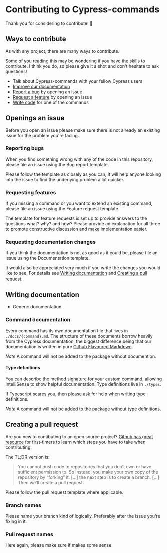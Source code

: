 # Contributing to Cypress-commands

Thank you for considering to contribute! :tada:

## Ways to contribute

As with any project, there are many ways to contribute.

Some of you reading this may be wondering if you have the skills to contribute. I think you do, so please give it a shot and don't hesitate to ask questions!

* Talk about Cypress-commands with your fellow Cypress users
* [Improve our documentation](#writing-documentation)
* [Report a bug](#reporting-bugs) by opening an issue
* [Request a feature](#requesting-features) by opening an issue
* [Write code](#writing-code) for one of the commands

## Openings an issue

Before you open an issue please make sure there is not already an existing issue for the problem you're facing.

### Reporting bugs

When you find something wrong with any of the code in this repository, please file an issue using the Bug report template.

Please follow the template as closely as you can, it will help anyone looking into the issue to find the underlying problem a lot quicker.

### Requesting features

If you missing a command or you want to extend an existing command, please file an issue using the Feature request template.

The template for feature requests is set up to provide answers to the questions what? why? and how? Please provide an explanation for all three to promote constructive discussion and make implementation easier.

### Requesting documentation changes

If you think the documentation is not as good as it could be, please file an issue using the Documentation template.

It would also be appreciated very much if you write the changes you would like to see. For details see [Writing documentation](#writing-documentation) and [Creating a pull request](#creating-a-pull-request).

## Writing documentation

* Generic documentation

### Command documentation

Every command has its own documentation file that lives in `./docs/{command}.md`. The structure of these documents borrow heavily from the Cypress documentation, the biggest difference being that our documentation is written in pure [Github Flavoured Markdown](https://guides.github.com/features/mastering-markdown/).

*Note* A command will not be added to the package without documention.

#### Type definitions

You can describe the method signature for your custom command, allowing IntelliSense to show helpful documentation. Type definitions live in `./types`.

If Typescript scares you, then please ask for help when writing type definitions.

*Note* A command will not be added to the package without type definitions.

## Creating a pull request

Are you new to contibuting to an open source project? [Github has great resource](https://egghead.io/courses/how-to-contribute-to-an-open-source-project-on-github) for first-timers to learn which steps you have to take when contributing.

The TL;DR version is:

> You cannot push code to repositories that you don’t own or have sufficient permission to. So instead, you make your own copy of the repository by “forking” it. [...] the next step is to create a branch. [...] Then we'll create a pull request.

Please follow the pull request template where applicable.

### Branch names

Please name your branch kind of logically. Preferably after the issue you're fixing in it.

### Pull request names

Here again, please make sure if makes some sense.



